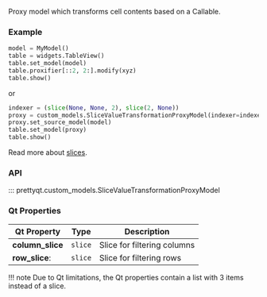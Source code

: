 Proxy model which transforms cell contents based on a Callable.

### Example

```py
model = MyModel()
table = widgets.TableView()
table.set_model(model)
table.proxifier[::2, 2:].modify(xyz)
table.show()
```

or

```py
indexer = (slice(None, None, 2), slice(2, None))
proxy = custom_models.SliceValueTransformationProxyModel(indexer=indexer)
proxy.set_source_model(model)
table.set_model(proxy)
table.show()
```

Read more about [slices](https://docs.python.org/3/library/functions.html#slice).

### API

::: prettyqt.custom_models.SliceValueTransformationProxyModel

### Qt Properties

| Qt Property      | Type     | Description                  |
| -----------------|----------| ---------------------------- |
| **column_slice** | `slice`  | Slice for filtering columns  |
| **row_slice**:   | `slice`  | Slice for filtering rows     |

!!! note
    Due to Qt limitations, the Qt properties contain a list with 3 items instead of a slice.
